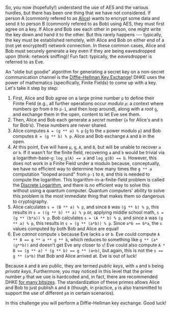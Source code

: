 So, you now (hopefully!) understand the use of AES and the various hurdles, but there has been one thing that we have not considered.
If person A (commonly refered to as [Alice](https://en.wikipedia.org/wiki/Alice_and_Bob)) wants to encrypt some data and send it to person B (commonly refered to as Bob) using AES, they must first agree on a key.
If Alice and Bob see each other in person, one might write the key down and hand it to the other.
But this rarely happens --- typically, the key must be established remotely, with Alice and Bob on either end of a (not yet encrypted!) network connection.
In these common cases, Alice and Bob must securely generate a key even if they are being eavesdropped upon (think: network sniffing)!
Fun fact: typically, the *eave*sdropper is referred to as Eve.

An "oldie but goodie" algorithm for generating a secret key on a non-secret communication channel is the [Diffie-Hellman Key Exchange](https://en.wikipedia.org/wiki/Diffie%E2%80%93Hellman_key_exchange)!
DHKE uses the power of mathematics (specifically, Finite Fields) to come up with a key.
Let's take it step by step:

1. First, Alice and Bob agree on a large prime number `p` to define their Finite Field (e.g., all further operations occur _modulo `p`_: a context where numbers go from `0` to `p-1`, and then loop around), along with a _root_ `g`, and exchange them in the open, content to let Eve see them.
2. Then, Alice and Bob each generate a _secret_ number (`a` for Alice's and `b` for Bob's).
   These numbers are never shared.
3. Alice computes `A = (g ** a) % p` (`g` to the `a` power modulo `p`) and Bob computes `B = (g ** b) % p`.
   Alice and Bob exchange `A` and `B` in the open.
4. At this point, Eve will have `p`, `g`, `A`, and `B`, but will be unable to recover `a` or `b`.
   If it wasn't for the finite field, recovering `a` and `b` would be trivial via a logarithm-base-`g`: `log_g(A) == a` and `log_g(B) == b`.
   However, this does not work in a Finite Field under a modulo because, conceptually, we have no efficient way to determine how many times the `g ** a` computation "looped around" from `p-1` to `0`, and this is needed to compute the logarithm.
   This logarithm-in-a-finite-field problem is called the [Discrete Logarithm](https://en.wikipedia.org/wiki/Discrete_logarithm), and there is no efficient way to solve this without using a quantum computer.
   Quantum computers' ability to solve this problem is the most immediate thing that makes them so dangerous to cryptography.
5. Alice calculates `s = (B ** a) % p`, and since `B` was `(g ** b) % p`, this results in `s = ((g ** b) ** a) % p` or, applying middle school math, `s = (g ** (b*a)) % p`.
   Bob calculates `s = (A ** b) % p`, and since `A` was `(g ** a) % p`, this results in `s = (g ** (a*b)) % p`. Since `a*b == b*a`, the `s` values computed by both Bob and Alice are equal!
6. Eve _cannot_ compute `s` because Eve lacks `a` or `b`.
   Eve could compute `A ** B == g ** a ** g ** b`, which reduces to something like `g ** (a*(g**b))` and doesn't get Eve any closer to `s`!
   Eve could also compute `A * B == (g ** a) * (g ** b) == g ** (a+b)`, but again, this is not the `s == g ** (a*b)` that Bob and Alice arrived at.
   Eve is out of luck!

Because `A` and `B` are public, they are termed _public keys_, with `a` and `b` being _private keys_.
Furthermore, you may noticed in this level that the prime number `p` that we use is hardcoded and, in fact, there are recommended DHKE [for many bitsizes](https://datatracker.ietf.org/doc/html/rfc3526).
The standardization of these primes allows Alice and Bob to just publish `A` and `B` (though, in practice, `p` is also transmitted to support the use of different `p`s in certain scenarios).



In this challenge you will perform a Diffie-Hellman key exchange.
Good luck!

